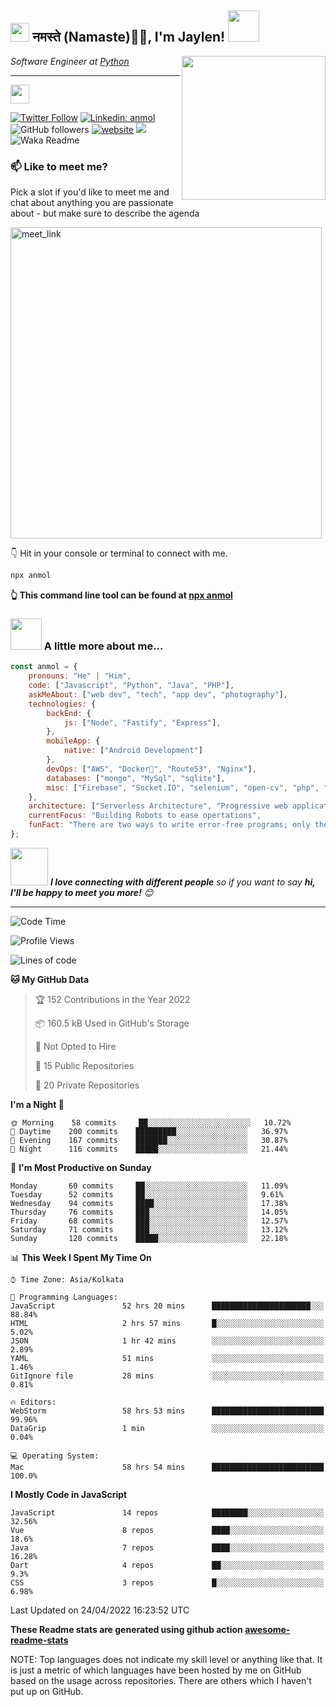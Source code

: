 <h2><img src="https://emojis.slackmojis.com/emojis/images/1531849430/4246/blob-sunglasses.gif?1531849430" width="30"/> नमस्ते (Namaste)🙏🏻, I'm Jaylen! <img src="https://media.giphy.com/media/12oufCB0MyZ1Go/giphy.gif" width="50"></h2>
<img align='right' src="https://media.giphy.com/media/M9gbBd9nbDrOTu1Mqx/giphy.gif" width="230">
<p><em>Software Engineer at <a href="https://www.python.org/">Python


----------


</a><img src="https://media.giphy.com/media/WUlplcMpOCEmTGBtBW/giphy.gif" width="30"> 
</em></p>

[![Twitter Follow](https://img.shields.io/twitter/follow/misteranmol?label=Follow)](https://twitter.com/intent/follow?screen_name=misteranmol)
[![Linkedin: anmol](https://img.shields.io/badge/-anmol-blue?style=flat-square&logo=Linkedin&logoColor=white&link=https://www.linkedin.com/in/anmol-p-singh/)](https://www.linkedin.com/in/anmol098/)
![GitHub followers](https://img.shields.io/github/followers/anmol098?label=Follow&style=social)
[![website](https://img.shields.io/badge/Website-46a2f1.svg?&style=flat-square&logo=Google-Chrome&logoColor=white&link=https://anmolsingh.me/)](https://anmolsingh.me/)
![](https://visitor-badge.glitch.me/badge?page_id=anmol098.anmol098)
![Waka Readme](https://github.com/anmol098/anmol098/workflows/Waka%20Readme/badge.svg)

### 📫 Like to meet me?

Pick a slot if you'd like to meet me and chat about anything you are passionate about - but make sure to describe the agenda

<a href="https://calendly.com/anmol098/30min" target="_blank"><img width="498" alt="meet_link" src="https://user-images.githubusercontent.com/15426564/144297439-f530f383-e73e-41e0-9914-a9b7d3f432e5.png"></a>

👇 Hit in your console or terminal to connect with me.

```bash
npx anmol
```
**👆 This command line tool can be found at [npx anmol](https://github.com/anmol098/npx_card)**

### <img src="https://media.giphy.com/media/VgCDAzcKvsR6OM0uWg/giphy.gif" width="50"> A little more about me...  

```javascript
const anmol = {
    pronouns: "He" | "Him",
    code: ["Javascript", "Python", "Java", "PHP"],
    askMeAbout: ["web dev", "tech", "app dev", "photography"],
    technologies: {
        backEnd: {
            js: ["Node", "Fastify", "Express"],
        },
        mobileApp: {
            native: ["Android Development"]
        },
        devOps: ["AWS", "Docker🐳", "Route53", "Nginx"],
        databases: ["mongo", "MySql", "sqlite"],
        misc: ["Firebase", "Socket.IO", "selenium", "open-cv", "php", "SuiteApp"]
    },
    architecture: ["Serverless Architecture", "Progressive web applications", "Single page applications"],
    currentFocus: "Building Robots to ease opertations",
    funFact: "There are two ways to write error-free programs; only the third one works"
};
```

<img src="https://media.giphy.com/media/LnQjpWaON8nhr21vNW/giphy.gif" width="60"> <em><b>I love connecting with different people</b> so if you want to say <b>hi, I'll be happy to meet you more!</b> 😊</em>

---
<!--START_SECTION:waka-->
![Code Time](http://img.shields.io/badge/Code%20Time-1%2C434%20hrs%208%20mins-blue)

![Profile Views](http://img.shields.io/badge/Profile%20Views-1371-blue)

![Lines of code](https://img.shields.io/badge/From%20Hello%20World%20I%27ve%20Written-1%20Million%20lines%20of%20code-blue)

**🐱 My GitHub Data** 

> 🏆 152 Contributions in the Year 2022
 > 
> 📦 160.5 kB Used in GitHub's Storage 
 > 
> 🚫 Not Opted to Hire
 > 
> 📜 15 Public Repositories 
 > 
> 🔑 20 Private Repositories  
 > 
**I'm a Night 🦉** 

```text
🌞 Morning    58 commits     ██░░░░░░░░░░░░░░░░░░░░░░░   10.72% 
🌆 Daytime    200 commits    █████████░░░░░░░░░░░░░░░░   36.97% 
🌃 Evening    167 commits    ███████░░░░░░░░░░░░░░░░░░   30.87% 
🌙 Night      116 commits    █████░░░░░░░░░░░░░░░░░░░░   21.44%

```
📅 **I'm Most Productive on Sunday** 

```text
Monday       60 commits     ██░░░░░░░░░░░░░░░░░░░░░░░   11.09% 
Tuesday      52 commits     ██░░░░░░░░░░░░░░░░░░░░░░░   9.61% 
Wednesday    94 commits     ████░░░░░░░░░░░░░░░░░░░░░   17.38% 
Thursday     76 commits     ███░░░░░░░░░░░░░░░░░░░░░░   14.05% 
Friday       68 commits     ███░░░░░░░░░░░░░░░░░░░░░░   12.57% 
Saturday     71 commits     ███░░░░░░░░░░░░░░░░░░░░░░   13.12% 
Sunday       120 commits    █████░░░░░░░░░░░░░░░░░░░░   22.18%

```


📊 **This Week I Spent My Time On** 

```text
⌚︎ Time Zone: Asia/Kolkata

💬 Programming Languages: 
JavaScript               52 hrs 20 mins      ██████████████████████░░░   88.84% 
HTML                     2 hrs 57 mins       █░░░░░░░░░░░░░░░░░░░░░░░░   5.02% 
JSON                     1 hr 42 mins        ░░░░░░░░░░░░░░░░░░░░░░░░░   2.89% 
YAML                     51 mins             ░░░░░░░░░░░░░░░░░░░░░░░░░   1.46% 
GitIgnore file           28 mins             ░░░░░░░░░░░░░░░░░░░░░░░░░   0.81%

🔥 Editors: 
WebStorm                 58 hrs 53 mins      █████████████████████████   99.96% 
DataGrip                 1 min               ░░░░░░░░░░░░░░░░░░░░░░░░░   0.04%

💻 Operating System: 
Mac                      58 hrs 54 mins      █████████████████████████   100.0%

```

**I Mostly Code in JavaScript** 

```text
JavaScript               14 repos            ████████░░░░░░░░░░░░░░░░░   32.56% 
Vue                      8 repos             ████░░░░░░░░░░░░░░░░░░░░░   18.6% 
Java                     7 repos             ████░░░░░░░░░░░░░░░░░░░░░   16.28% 
Dart                     4 repos             ██░░░░░░░░░░░░░░░░░░░░░░░   9.3% 
CSS                      3 repos             █░░░░░░░░░░░░░░░░░░░░░░░░   6.98%

```



 Last Updated on 24/04/2022 16:23:52 UTC
<!--END_SECTION:waka-->

**These Readme stats are generated using github action [awesome-readme-stats](https://github.com/anmol098/waka-readme-stats)**

NOTE: Top languages does not indicate my skill level or anything like that. It is just a metric of which languages have been hosted by me on GitHub based on the usage across repositories. There are others which I haven't put up on GitHub.
<!--stackedit_data:
eyJoaXN0b3J5IjpbMTIwMzQzNzkxLC0xNTUwNDQ1MDA5LC0xNj
IxNzI1MDldfQ==
-->
